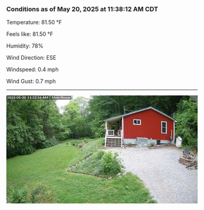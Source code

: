 ### Conditions as of May 20, 2025 at 11:38:12 AM CDT 

Temperature: 81.50 &deg;F

Feels like: 81.50 &deg;F

Humidity: 78%

Wind Direction: ESE

Windspeed: 0.4 mph

Wind Gust: 0.7 mph

---

<img src="./images/latest.jpeg"/>

